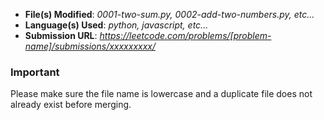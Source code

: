 [//]: # "Pull Request Template"
[//]: # "Replace the placeholder values in the template below"

- **File(s) Modified**: _0001-two-sum.py, 0002-add-two-numbers.py, etc..._
- **Language(s) Used**: _python, javascript, etc..._
- **Submission URL**: _https://leetcode.com/problems/[problem-name]/submissions/xxxxxxxxx/_

[//]: # "Getting the Submission URL"
[//]: # "Go to the leetcode [`Submissions tab`](https://user-images.githubusercontent.com/71089234/180188604-b1ecaf90-bf27-4fd6-a559-5567aebf8930.png)"
[//]: # "and [click on the `Accepted` status of your submission.](https://user-images.githubusercontent.com/71089234/180189321-1a48c33f-aa65-4b29-8aaa-685f4f5f8c9e.png)]"
[//]: # "Finally copy the URL from the nav bar, it should look like https://leetcode.com/problems/[problem-name]/submissions/xxxxxxxxx/"


### Important
Please make sure the file name is lowercase and a duplicate file does not already exist before merging.
